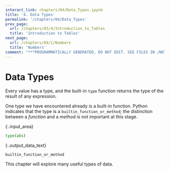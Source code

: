 ```yaml
---
interact_link: chapters/04/Data_Types.ipynb
title: '4. Data Types'
permalink: '/chapters/04/Data_Types'
prev_page:
  url: /chapters/03/4/Introduction_to_Tables
  title: 'Introduction to Tables'
next_page:
  url: /chapters/04/1/Numbers
  title: 'Numbers'
comment: "***PROGRAMMATICALLY GENERATED, DO NOT EDIT. SEE FILES IN /NOTEBOOKS***"
---
```


# Data Types

Every value has a type, and the built-in `type` function returns the type of the result of any expression.

One type we have encountered already is a built-in function. Python indicates that the type is a `builtin_function_or_method`; the distinction between a *function* and a *method* is not important at this stage.



{:.input_area}
```python
type(abs)
```





{:.output_data_text}
```
builtin_function_or_method
```



This chapter will explore many useful types of data.

